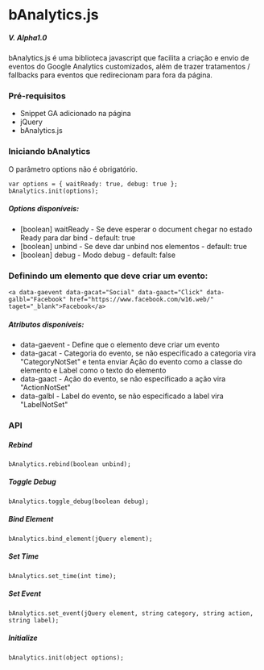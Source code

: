 # bAnalytics.js
##### V. Alpha1.0
bAnalytics.js é uma biblioteca javascript que facilita a criação e envio de eventos do Google Analytics customizados, além de trazer tratamentos / fallbacks para eventos que redirecionam para fora da página.

### Pré-requisitos

  - Snippet GA adicionado na página
  - jQuery
  - bAnalytics.js

### Iniciando bAnalytics
O parâmetro options não é obrigatório.
```
var options = { waitReady: true, debug: true };
bAnalytics.init(options);
```

##### Options disponíveis:
- [boolean] waitReady - Se deve esperar o document chegar no estado Ready para dar bind - default: true
- [boolean] unbind - Se deve dar unbind nos elementos - default: true
- [boolean] debug - Modo debug - default: false

### Definindo um elemento que deve criar um evento:
```
<a data-gaevent data-gacat="Social" data-gaact="Click" data-galbl="Facebook" href="https://www.facebook.com/w16.web/" taget="_blank">Facebook</a>
```

##### Atributos disponíveis:
- data-gaevent - Define que o elemento deve criar um evento
- data-gacat - Categoria do evento, se não especificado a categoria vira "CategoryNotSet" e tenta enviar Ação do evento como a classe do elemento e Label como o texto do elemento
- data-gaact - Ação do evento, se não especificado a ação vira "ActionNotSet"
- data-galbl - Label do evento, se não especificado a label vira "LabelNotSet"

### API
##### Rebind
```
bAnalytics.rebind(boolean unbind);
```
##### Toggle Debug
```
bAnalytics.toggle_debug(boolean debug);
```
##### Bind Element
```
bAnalytics.bind_element(jQuery element);
```
##### Set Time
```
bAnalytics.set_time(int time);
```
##### Set Event
```
bAnalytics.set_event(jQuery element, string category, string action, string label);
```
##### Initialize
```
bAnalytics.init(object options);
```